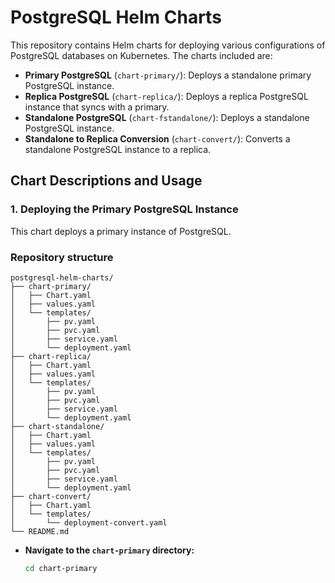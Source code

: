 # PostgreSQL Helm Charts

This repository contains Helm charts for deploying various configurations of PostgreSQL databases on Kubernetes. The charts included are:

- **Primary PostgreSQL** (`chart-primary/`): Deploys a standalone primary PostgreSQL instance.
- **Replica PostgreSQL** (`chart-replica/`): Deploys a replica PostgreSQL instance that syncs with a primary.
- **Standalone PostgreSQL** (`chart-fstandalone/`): Deploys a standalone PostgreSQL instance.
- **Standalone to Replica Conversion** (`chart-convert/`): Converts a standalone PostgreSQL instance to a replica.

## Chart Descriptions and Usage

### 1. Deploying the Primary PostgreSQL Instance

This chart deploys a primary instance of PostgreSQL.

### Repository structure
```
postgresql-helm-charts/
├── chart-primary/
│   ├── Chart.yaml
│   ├── values.yaml
│   └── templates/
│       ├── pv.yaml
│       ├── pvc.yaml
│       ├── service.yaml
│       └── deployment.yaml
├── chart-replica/
│   ├── Chart.yaml
│   ├── values.yaml
│   └── templates/
│       ├── pv.yaml
│       ├── pvc.yaml
│       ├── service.yaml
│       └── deployment.yaml
├── chart-standalone/
│   ├── Chart.yaml
│   ├── values.yaml
│   └── templates/
│       ├── pv.yaml
│       ├── pvc.yaml
│       ├── service.yaml
│       └── deployment.yaml
├── chart-convert/
│   ├── Chart.yaml
│   └── templates/
│       └── deployment-convert.yaml
└── README.md
```

- **Navigate to the `chart-primary` directory:**

  ```bash
  cd chart-primary
